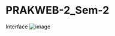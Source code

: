 # PRAKWEB-2_Sem-2

Interface
![image](https://user-images.githubusercontent.com/46467962/111901328-0893c300-8a6a-11eb-9092-35f2658811ab.png)
